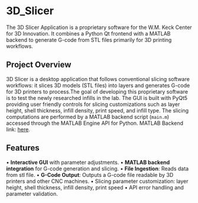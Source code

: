 # 3D_Slicer
The 3D Slicer Application is a proprietary software for the W.M. Keck Center for 3D Innovation. It combines a Python Qt frontend with a MATLAB backend to generate G-code from STL files primarily for 3D printing workflows. 

## Project Overview
3D Slicer is a desktop application that follows conventional slicing software workflows: it slices 3D models (STL files) into layers and generates G-code for 3D printers to process.The goal of developing this proprietary software is to test the newly researched infills in the lab. The GUI is built with PyQt5 providing user friendly controls for slicing customizations such as layer height, shell thickness, infill density, print speed, and infill type. The slicing computations are performed by a MATLAB backend script (`main.m`) accessed through the MATLAB Engine API for Python. 
MATLAB Backend link: [here](https://github.com/wjk199511140034/AMebius-slicer/blob/master/main.m).

## Features
• **Interactive GUI** with parameter adjustments.
• **MATLAB backend integration** for G-code generation and slicing.
• **File Ingestion**: Reads data from stl file.
• **G-Code Output**: Outputs a G-code file readable by 3D printers and other CNC machines. 
• Slicing parameter customization: layer height, shell thickness, infill density, print speed
• API error handling and parameter validation.



